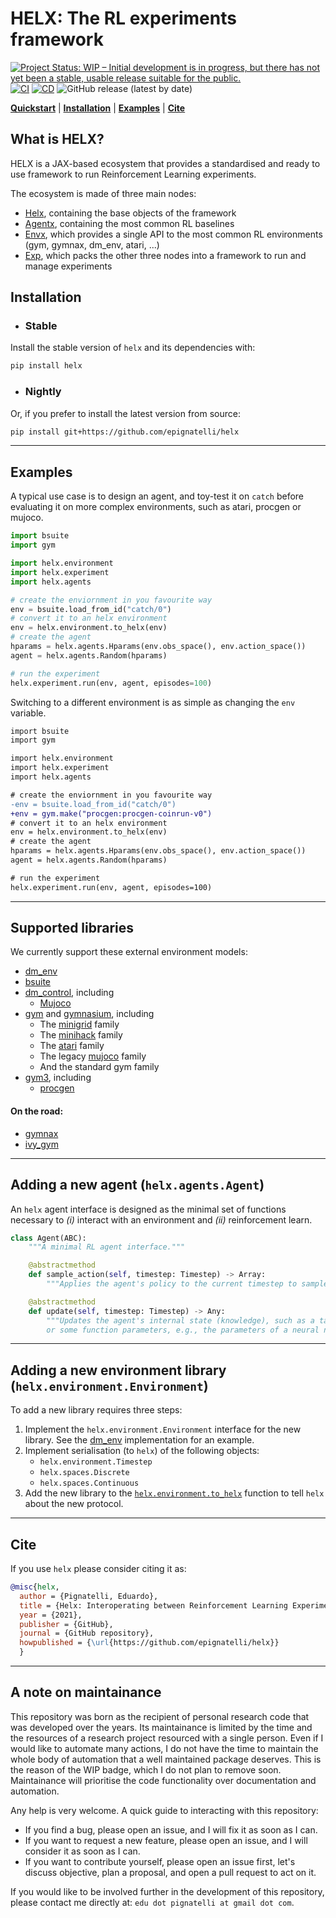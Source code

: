 # HELX: The RL experiments framework

[![Project Status: WIP – Initial development is in progress, but there has not yet been a stable, usable release suitable for the public.](https://www.repostatus.org/badges/latest/wip.svg)](https://www.repostatus.org/#wip)
[![CI](https://github.com/epignatelli/helx/actions/workflows/CI.yml/badge.svg)](https://github.com/epignatelli/helx/actions/workflows/CI.yml)
[![CD](https://github.com/epignatelli/helx/actions/workflows/CD.yml/badge.svg)](https://github.com/epignatelli/helx/actions/workflows/CD.yml)
![GitHub release (latest by date)](https://img.shields.io/github/v/release/epignatelli/helx?color=%23216477&label=Release)

**[Quickstart](#what-is-helx)** | **[Installation](#installation)** | **[Examples](#examples)** | **[Cite](#cite)**

## What is HELX?

HELX is a JAX-based ecosystem that provides a standardised and ready to use framework to run Reinforcement Learning experiments.

The ecosystem is made of three main nodes:
- [Helx](https://github.com/epignatelli/helx), containing the base objects of the framework
- [Agentx](https://github.com/epignatelli/agentx), containing the most common RL baselines
- [Envx](https://github.com/epignatelli/envx), which provides a single API to the most common RL environments (gym, gymnax, dm_env, atari, ...)
- [Exp](https://github.com/epignatelli/exptree), which packs the other three nodes into a framework to run and manage experiments

## Installation

- ### Stable
Install the stable version of `helx` and its dependencies with:
```bash
pip install helx
```

- ### Nightly
Or, if you prefer to install the latest version from source:
```bash
pip install git+https://github.com/epignatelli/helx
```


---
## Examples

A typical use case is to design an agent, and toy-test it on `catch` before evaluating it on more complex environments, such as atari, procgen or mujoco.

```python
import bsuite
import gym

import helx.environment
import helx.experiment
import helx.agents

# create the enviornment in you favourite way
env = bsuite.load_from_id("catch/0")
# convert it to an helx environment
env = helx.environment.to_helx(env)
# create the agent
hparams = helx.agents.Hparams(env.obs_space(), env.action_space())
agent = helx.agents.Random(hparams)

# run the experiment
helx.experiment.run(env, agent, episodes=100)
```


Switching to a different environment is as simple as changing the `env` variable.


```diff
import bsuite
import gym

import helx.environment
import helx.experiment
import helx.agents

# create the enviornment in you favourite way
-env = bsuite.load_from_id("catch/0")
+env = gym.make("procgen:procgen-coinrun-v0")
# convert it to an helx environment
env = helx.environment.to_helx(env)
# create the agent
hparams = helx.agents.Hparams(env.obs_space(), env.action_space())
agent = helx.agents.Random(hparams)

# run the experiment
helx.experiment.run(env, agent, episodes=100)
```

---
## Supported libraries

We currently support these external environment models:
- [dm_env](https://github.com/deepmind/dm_env)
- [bsuite](https://github.com/deepmind/bsuite)
- [dm_control](https://github.com/deepmind/dm_control), including
  - [Mujoco](https://mujoco.org)
- [gym](https://github.com/openai/gym) and [gymnasium](https://github.com/Farama-Foundation/Gymnasium), including
  - The [minigrid]() family
  - The [minihack]() family
  - The [atari](https://github.com/mgbellemare/Arcade-Learning-Environment) family
  - The legacy [mujoco](https://www.roboti.us/download.html) family
  - And the standard gym family
- [gym3](https://github.com/openai/gym3), including
  - [procgen](https://github.com/openai/procgen)

#### On the road:
- [gymnax](https://github.com/RobertTLange/gymnax)
- [ivy_gym](https://github.com/unifyai/gym)
---
## Adding a new agent (`helx.agents.Agent`)

An `helx` agent interface is designed as the minimal set of functions necessary to *(i)* interact with an environment and *(ii)* reinforcement learn.

```python
class Agent(ABC):
    """A minimal RL agent interface."""

    @abstractmethod
    def sample_action(self, timestep: Timestep) -> Array:
        """Applies the agent's policy to the current timestep to sample an action."""

    @abstractmethod
    def update(self, timestep: Timestep) -> Any:
        """Updates the agent's internal state (knowledge), such as a table,
        or some function parameters, e.g., the parameters of a neural network."""
```

---
## Adding a new environment library (`helx.environment.Environment`)

To add a new library requires three steps:
1. Implement the `helx.environment.Environment` interface for the new library.
See the [dm_env](helx/environment/dm_env.py) implementation for an example.
1. Implement serialisation (to `helx`) of the following objects:
    - `helx.environment.Timestep`
    - `helx.spaces.Discrete`
    - `helx.spaces.Continuous`
2. Add the new library to the [`helx.environment.to_helx`](helx/environment/interop.py#L16) function to tell `helx` about the new protocol.

---
## Cite
If you use `helx` please consider citing it as:

```bibtex
@misc{helx,
  author = {Pignatelli, Eduardo},
  title = {Helx: Interoperating between Reinforcement Learning Experimental Protocols},
  year = {2021},
  publisher = {GitHub},
  journal = {GitHub repository},
  howpublished = {\url{https://github.com/epignatelli/helx}}
  }
```

---
## A note on maintainance
This repository was born as the recipient of personal research code that was developed over the years.
Its maintainance is limited by the time and the resources of a research project resourced with a single person.
Even if I would like to automate many actions, I do not have the time to maintain the whole body of automation that a well maintained package deserves.
This is the reason of the WIP badge, which I do not plan to remove soon.
Maintainance will prioritise the code functionality over documentation and automation.

Any help is very welcome.
A quick guide to interacting with this repository:
- If you find a bug, please open an issue, and I will fix it as soon as I can.
- If you want to request a new feature, please open an issue, and I will consider it as soon as I can.
- If you want to contribute yourself, please open an issue first, let's discuss objective, plan a proposal, and open a pull request to act on it.

If you would like to be involved further in the development of this repository, please contact me directly at: `edu dot pignatelli at gmail dot com`.
